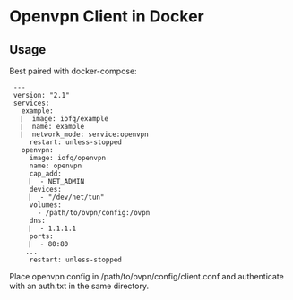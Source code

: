# Openvpn Client in Docker

## Usage

Best paired with docker-compose:

```
 ---
 version: "2.1"
 services:
   example:
   ⎸ image: iofq/example
   ⎸ name: example
   ⎸ network_mode: service:openvpn
     restart: unless-stopped
   openvpn:
     image: iofq/openvpn
     name: openvpn
     cap_add:
     ⎸ - NET_ADMIN
     devices:
     ⎸ - "/dev/net/tun"
     volumes:
       - /path/to/ovpn/config:/ovpn
     dns:
     ⎸ - 1.1.1.1
     ports:
     ⎸ - 80:80
	...
     restart: unless-stopped
```

Place openvpn config in /path/to/ovpn/config/client.conf and authenticate with an auth.txt in the same directory.
